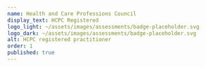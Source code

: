 ```yaml
---
name: Health and Care Professions Council
display_text: HCPC Registered
logo_light: ~/assets/images/assessments/badge-placeholder.svg
logo_dark: ~/assets/images/assessments/badge-placeholder.svg
alt: HCPC registered practitioner
order: 1
published: true
---
```

